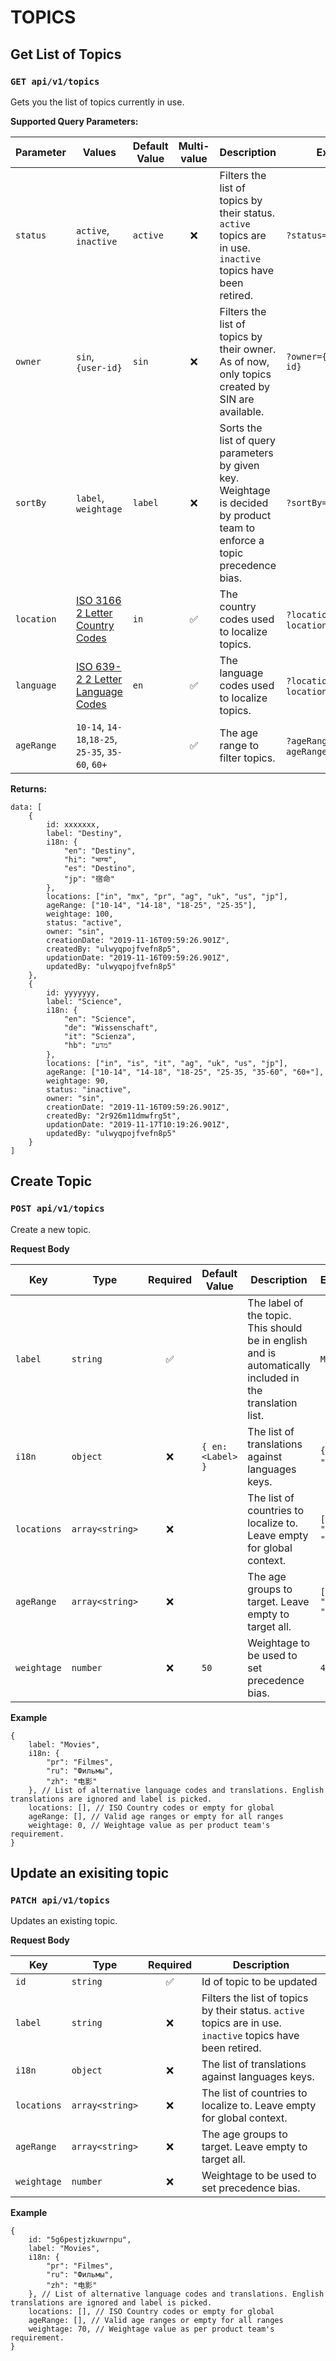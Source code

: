 # TOPICS

##  Get List of Topics
### `GET api/v1/topics`

Gets you the list of topics currently in use.

**Supported Query Parameters:** 

|Parameter| Values|Default Value|Multi-value| Description |Example|
| --- | --- | --- | :---: | --- | --- |
| `status` | `active`, `inactive` | `active`  | :x: | Filters the list of topics by their status. `active` topics are in use. `inactive` topics have been retired.|   `?status=inactive`|
| `owner` | `sin`, `{user-id}` | `sin`  | :x: | Filters the list of topics by their owner. As of now, only topics created by SIN are available.|   `?owner={some-user-id}`|
| `sortBy` | `label`, `weightage` | `label`  |  :x: |Sorts the list of query parameters by given key. Weightage is decided by product team to enforce a topic precedence bias.|   `?sortBy=label`|
| `location` | [ISO 3166 2 Letter Country Codes](https://www.iban.com/country-codes)| `in`|:white_check_mark: | The country codes used to localize topics. |`?location=uk`, `?location=in,us,fr,uk`|
| `language` | [ISO 639-2 2 Letter Language Codes](https://www.iban.com/country-codes)| `en`|:white_check_mark: | The language codes used to localize topics. |`?location=de`, `?location=en,hi,de,as`|
| `ageRange` | `10-14`, `14-18`,`18-25`, `25-35`, `35-60`, `60+` | |:white_check_mark: | The age range to filter topics.  |`?ageRange=10-14`,`?ageRange=10-14,14-18`|

**Returns:** 
```
data: [
	{
		id: xxxxxxx,
		label: "Destiny",
		i18n: {
			"en": "Destiny",
			"hi": "भाग्य",
			"es": "Destino",
			"jp": "宿命"
		},
		locations: ["in", "mx", "pr", "ag", "uk", "us", "jp"],
		ageRange: ["10-14", "14-18", "18-25", "25-35"],
		weightage: 100,
		status: "active",
		owner: "sin",
		creationDate: "2019-11-16T09:59:26.901Z",
		createdBy: "ulwyqpojfvefn8p5",
		updationDate: "2019-11-16T09:59:26.901Z",
		updatedBy: "ulwyqpojfvefn8p5"
	},
	{
		id: yyyyyyy,
		label: "Science",
		i18n: {
			"en": "Science",
			"de": "Wissenschaft",
			"it": "Scienza",
			"hb": "מדע"
		},
		locations: ["in", "is", "it", "ag", "uk", "us", "jp"],
		ageRange: ["10-14", "14-18", "18-25", "25-35, "35-60", "60+"],
		weightage: 90,
		status: "inactive",
		owner: "sin",
		creationDate: "2019-11-16T09:59:26.901Z",
		createdBy: "2r926m11dmwfrg5t",
		updationDate: "2019-11-17T10:19:26.901Z",
		updatedBy: "ulwyqpojfvefn8p5"
	}
]
```

## Create Topic

### `POST api/v1/topics`

Create a new topic.

**Request Body**

|      Key     |      Type     |    Required      |    Default Value    | Description |    Example      | 
|     ---      |     ---       |      :---:       |         ---         |     ---     |      ---        |
| `label`      |    `string`   |:white_check_mark:|                     | The label of the topic. This should be in english and is automatically included in the translation list. |`Movies`|
| `i18n`       |    `object`   |       :x:        |  `{ en: <Label> }`  | The list of translations against languages keys. |`{ "zh": "电影" }`|
| `locations`  |`array<string>`|       :x:        |                     | The list of countries to localize to. Leave empty for global context. |`["in", "uk", "us"]`|
| `ageRange`   |`array<string>`|       :x:        |                     | The age groups to target. Leave empty to target all. |`["in", "uk", "us"]`|
| `weightage`  |   `number`    |       :x:        |        `50`         | Weightage to be used to set precedence bias. |`40`|

**Example**
```
{
	label: "Movies",
	i18n: {
		"pr": "Filmes",
		"ru": "Фильмы",
		"zh": "电影"
	}, // List of alternative language codes and translations. English translations are ignored and label is picked.
	locations: [], // ISO Country codes or empty for global
	ageRange: [], // Valid age ranges or empty for all ranges
	weightage: 0, // Weightage value as per product team's requirement.
}
```

## Update an exisiting topic
### `PATCH api/v1/topics`

Updates an existing topic.

**Request Body**

|      Key     |      Type     |    Required      | Description |
|     ---      |     ---       |      :---:       |     ---     |
| `id`         |    `string`   |:white_check_mark:| Id of topic to be updated |
| `label`      |    `string`   |       :x:        | Filters the list of topics by their status. `active` topics are in use. `inactive` topics have been retired. |
| `i18n`       |    `object`   |       :x:        | The list of translations against languages keys. |
| `locations`  |`array<string>`|       :x:        | The list of countries to localize to. Leave empty for global context. |
| `ageRange`   |`array<string>`|       :x:        | The age groups to target. Leave empty to target all. |
| `weightage`  |   `number`    |       :x:        | Weightage to be used to set precedence bias. |

**Example**
```
{
	id: "5g6pestjzkuwrnpu",
	label: "Movies",
	i18n: {
		"pr": "Filmes",
		"ru": "Фильмы",
		"zh": "电影"
	}, // List of alternative language codes and translations. English translations are ignored and label is picked.
	locations: [], // ISO Country codes or empty for global
	ageRange: [], // Valid age ranges or empty for all ranges
	weightage: 70, // Weightage value as per product team's requirement.
}
```
